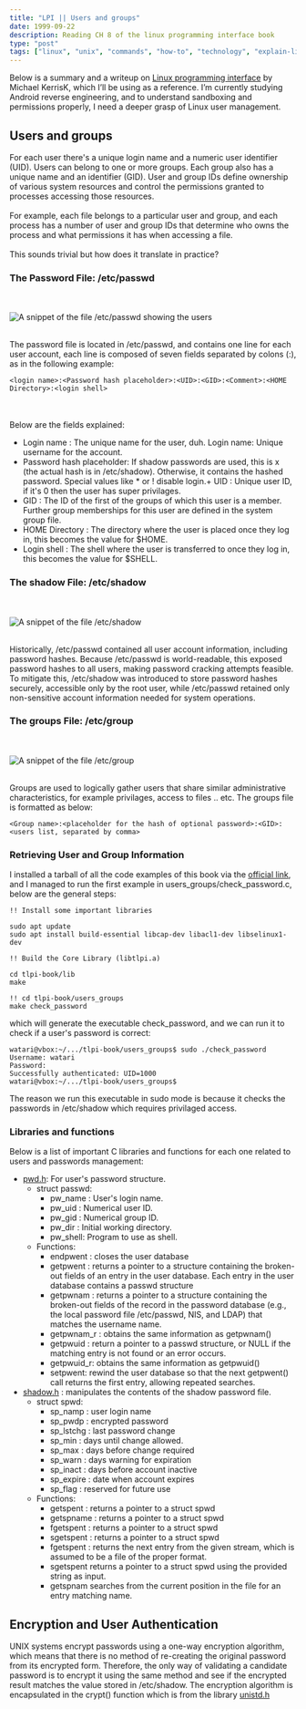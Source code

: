 ```yaml
---
title: "LPI || Users and groups"
date: 1999-09-22
description: Reading CH 8 of the linux programming interface book
type: "post"
tags: ["linux", "unix", "commands", "how-to", "technology", "explain-like-i'm-five", "hacks", "security", "LPI"]
---
```


Below is a summary and a writeup on [Linux programming interface](https://github.com/lancetw/ebook-1/blob/master/01_programming/The%20Linux%20Programming%20Interface.pdf) by Michael KerrisK, which I’ll be using as a reference. I’m currently studying Android reverse engineering, and to understand sandboxing and permissions properly, I need a deeper grasp of Linux user management.

## Users and groups

For each user there's a unique login name and a numeric user identifier (UID). Users can belong to one or more groups. Each group also has a unique name and an identifier (GID). User and group IDs define ownership of various system resources and control the permissions granted to processes accessing those resources. 
<br><br>
For example, each file belongs to a particular user and group, and each process has a number of user and group IDs that determine who owns the process and what permissions it has when accessing a file. 
<br><br>
This sounds trivial but how does it translate in practice?

### The Password File: /etc/passwd
<br><br>
![A snippet of the file /etc/passwd showing the users ](/svg/assets/etcpasswd.svg "A snippet of the file /etc/passwd showing the users")
<br><br>

The password file is located in /etc/passwd, and contains one line for each user account, each line is composed of seven fields separated by colons (:), as in the following example:

```
<login name>:<Password hash placeholder>:<UID>:<GID>:<Comment>:<HOME Directory>:<login shell>
```

<br><br>
Below are the fields explained:

+ Login name : The unique name for the user, duh.
Login name: Unique username for the account.
+ Password hash placeholder: If shadow passwords are used, this is x (the actual hash is in /etc/shadow). Otherwise, it contains the hashed password. Special values like * or ! disable login.+ UID : Unique user ID, if it's 0 then the user has super privilages.
+ GID : The ID of the first of the groups of which this user is a member. Further group memberships for this user are defined in the system group file.
+ HOME Directory : The directory where the user is placed once they log in, this becomes the value for $HOME.
+ Login shell : The shell where the user is transferred to once they log in, this becomes the value for $SHELL.

### The shadow File: /etc/shadow
<br><br>
![A snippet of the file /etc/shadow ](/images/shadow.gif "A snippet of the file /etc/shadow showing the users")
<br><br>

Historically, /etc/passwd contained all user account information, including password hashes. Because /etc/passwd is world-readable, this exposed password hashes to all users, making password cracking attempts feasible. To mitigate this, /etc/shadow was introduced to store password hashes securely, accessible only by the root user, while /etc/passwd retained only non-sensitive account information needed for system operations.

### The groups File: /etc/group
<br><br>
![A snippet of the file /etc/group ](/images/group.gif "A snippet of the file /etc/group showing the groups")
<br><br>

Groups are used to logically gather users that share similar administrative characteristics, for example privilages, access to files .. etc. The groups file is formatted as below:

```
<Group name>:<placeholder for the hash of optional password>:<GID>:<users list, separated by comma>
```

### Retrieving User and Group Information

I installed a tarball of all the code examples of this book via the [official link](https://man7.org/tlpi/code/index.html), and I managed to run the first example in users_groups/check_password.c, below are the general steps:

```
!! Install some important libraries

sudo apt update
sudo apt install build-essential libcap-dev libacl1-dev libselinux1-dev

!! Build the Core Library (libtlpi.a)

cd tlpi-book/lib
make

!! cd tlpi-book/users_groups
make check_password
```

which will generate the executable check_password, and we can run it to check if a user's password is correct:

```
watari@vbox:~/.../tlpi-book/users_groups$ sudo ./check_password 
Username: watari
Password: 
Successfully authenticated: UID=1000
watari@vbox:~/.../tlpi-book/users_groups$ 
```

The reason we run this executable in sudo mode is because it checks the passwords in /etc/shadow which requires privilaged access.

### Libraries and functions

Below is a list of important C libraries and functions for each one related to users and passwords management:

+ [pwd.h](https://www.man7.org/linux/man-pages/man0/pwd.h.0p.html): For user's password structure.
	+ struct passwd:
		+ pw_name :  User's login name.
		+ pw_uid  :  Numerical user ID.
		+ pw_gid  :  Numerical group ID.
		+ pw_dir  :  Initial working directory.
		+ pw_shell:  Program to use as shell.
	+ Functions:
		+ endpwent : closes the user database
		+ getpwent : returns a pointer to a structure containing the broken-out fields of an entry in the user database. Each entry in the user database contains a passwd structure
		+ getpwnam : returns a pointer to a structure containing the broken-out fields of the record in the password database (e.g., the local password file /etc/passwd, NIS, and LDAP) that matches the username name.
		+ getpwnam_r : obtains the same information as getpwnam() 
		+ getpwuid : return a pointer to a passwd structure, or NULL if the matching entry is not found or an error occurs.
		+ getpwuid_r: obtains the same information as getpwuid()
		+ setpwent: rewind the user database so that the next getpwent() call returns the first entry, allowing repeated        searches.
+ [shadow.h](https://www.man7.org/linux/man-pages/man3/shadow.3.html) : manipulates the contents of the shadow password file.
	+ struct spwd:
		+ sp_namp : user login name
		+ sp_pwdp : encrypted password
		+ sp_lstchg : last password change
		+ sp_min : days until change allowed.
		+ sp_max : days before change required
		+ sp_warn : days warning for expiration
		+ sp_inact : days before account inactive
		+ sp_expire : date when account expires
		+ sp_flag : reserved for future use
	+ Functions:
		+ getspent : returns a pointer to a struct spwd
		+ getspname : returns a pointer to a struct spwd
		+ fgetspent : returns a pointer to a struct spwd
		+ sgetspent : returns a pointer to a struct spwd
		+ fgetspent : returns the next entry from the given stream, which is assumed to be a file of the proper format.
        + sgetspent returns a pointer to a struct spwd using the provided string as input.  
		+ getspnam searches from the current position in the file for an entry matching name. 

## Encryption and User Authentication

UNIX systems encrypt passwords using a one-way encryption algorithm, which means that there is no method of re-creating the original password from its encrypted form. Therefore, the only way of validating a candidate password is to encrypt it using the same method and see if the encrypted result matches the value stored in /etc/shadow. The encryption algorithm is encapsulated
in the crypt() function which is from  the library [unistd.h](https://www.man7.org/linux/man-pages/man0/unistd.h.0p.html)
